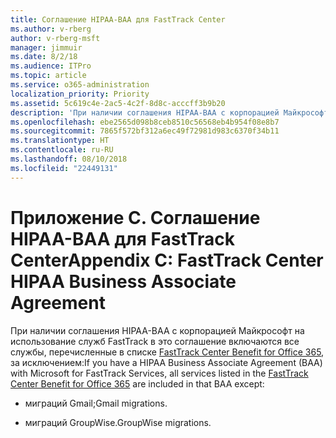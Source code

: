 ```yaml
---
title: Соглашение HIPAA-BAA для FastTrack Center
ms.author: v-rberg
author: v-rberg-msft
manager: jimmuir
ms.date: 8/2/18
ms.audience: ITPro
ms.topic: article
ms.service: o365-administration
localization_priority: Priority
ms.assetid: 5c619c4e-2ac5-4c2f-8d8c-acccff3b9b20
description: 'При наличии соглашения HIPAA-BAA с корпорацией Майкрософт на использование служб FastTrack в это соглашение включаются все службы, перечисленные в списке FastTrack Center Benefit for Office 365, за исключением:'
ms.openlocfilehash: ebe2565d098b8ceb8510c56568eb4b954f08e8b7
ms.sourcegitcommit: 7865f572bf312a6ec49f72981d983c6370f34b11
ms.translationtype: HT
ms.contentlocale: ru-RU
ms.lasthandoff: 08/10/2018
ms.locfileid: "22449131"
---
```

# <a name="appendix-c---fasttrack-center-hipaa-business-associate-agreement"></a><span data-ttu-id="d9d31-103">Приложение C. Соглашение HIPAA-BAA для FastTrack Center</span><span class="sxs-lookup"><span data-stu-id="d9d31-103">Appendix C: FastTrack Center HIPAA Business Associate Agreement</span></span>

<span data-ttu-id="d9d31-104">При наличии соглашения HIPAA-BAA с корпорацией Майкрософт на использование служб FastTrack в это соглашение включаются все службы, перечисленные в списке [FastTrack Center Benefit for Office 365](fasttrack-benefit-for-office-365.md), за исключением:</span><span class="sxs-lookup"><span data-stu-id="d9d31-104">If you have a HIPAA Business Associate Agreement (BAA) with Microsoft for FastTrack Services, all services listed in the [FastTrack Center Benefit for Office 365](fasttrack-benefit-for-office-365.md) are included in that BAA except:</span></span> 
  
- <span data-ttu-id="d9d31-105">миграций Gmail;</span><span class="sxs-lookup"><span data-stu-id="d9d31-105">Gmail migrations.</span></span>
    
- <span data-ttu-id="d9d31-106">миграций GroupWise.</span><span class="sxs-lookup"><span data-stu-id="d9d31-106">GroupWise migrations.</span></span>
    

